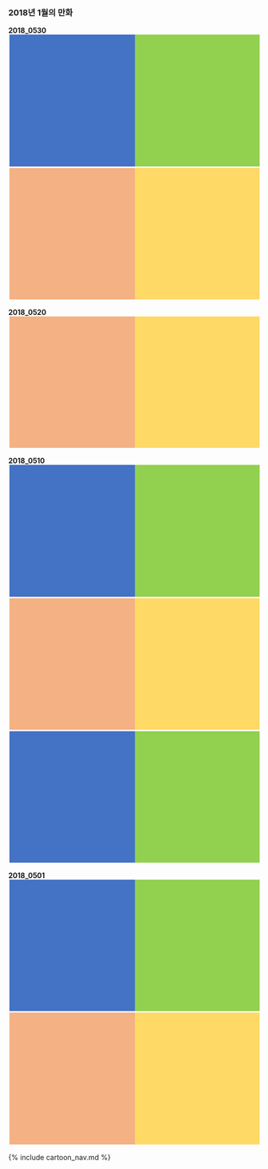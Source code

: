 ### 2018년 1월의 만화

**2018_0530**
![20180629_1](https://raw.githubusercontent.com/manofpeace1/manofdiary/master/cartoon/2018_06/20180629_1.png)
![20180629_2](https://raw.githubusercontent.com/manofpeace1/manofdiary/master/cartoon/2018_06/20180629_2.png)

**2018_0520**
![20180627_1](https://raw.githubusercontent.com/manofpeace1/manofdiary/master/cartoon/2018_06/20180627_1.png)

**2018_0510**
![20180620_1](https://raw.githubusercontent.com/manofpeace1/manofdiary/master/cartoon/2018_06/20180620_1.png)
![20180620_2](https://raw.githubusercontent.com/manofpeace1/manofdiary/master/cartoon/2018_06/20180620_2.png)
![20180620_3](https://raw.githubusercontent.com/manofpeace1/manofdiary/master/cartoon/2018_06/20180620_3.png)

**2018_0501**
![20180617_1](https://raw.githubusercontent.com/manofpeace1/manofdiary/master/cartoon/2018_06/20180617_1.png)
![20180617_2](https://raw.githubusercontent.com/manofpeace1/manofdiary/master/cartoon/2018_06/20180617_2.png)

{% include cartoon_nav.md %}
